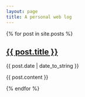 ```yaml
---
layout: page
title: A personal web log
---
```

{% for post in site.posts %}
<h2><a href="{{ site.url }}{{ post.url }}">{{ post.title }}</a></h2>
<p>{{ post.date | date_to_string }}</p>
<p>{{ post.content }}</p>
{% endfor %}
